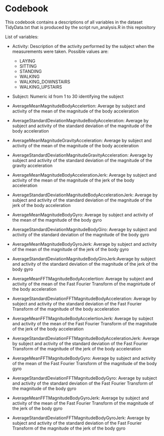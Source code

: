 # Codebook

This codebook contains a descriptions of all variables in the dataset TidyData.txt that is produced by the script run_analysis.R in this repository

List of variables:

* Activity: Description of the activity performed by the subject when the measurements were taken.
Possible values are:   
  * LAYING
  * SITTING
  * STANDING
  * WALKING
  * WALKING_DOWNSTAIRS
  * WALKING_UPSTAIRS

* Subject: Numeric id from 1 to 30 identifying the subject

* AverageMeanMagnitudeBodyAccelertion: Average by subject and activity of the mean of the magnitude of the body acceleration                      
* AverageStandardDeviationMagnitudeBodyAcceleration: Average by subject and activity of the standard deviation of the magnitude of the body acceleration       
* AverageMeanMagnitudeGravityAcceleration: Average by subject and activity of the mean of the magnitude of the body acceleration                  
* AverageStandardDeviationMagnitudeGravityAcceleration: Average by subject and activity of the standard deviation of the magnitude of the gravity acceleration     
* AverageMeanMagnitudeBodyAccelerationJerk: Average by subject and activity of the mean of the magnitude of the jerk of the body acceleration                 
* AverageStandardDeviationMagnitudeBodyAccelerationJerk: Average by subject and activity of the standard deviation of the magnitude of the jerk of the body acceleration   
* AverageMeanMagnitudeBodyGyro: Average by subject and activity of the mean of the magnitude of the body gyro                             
* AverageStandardDeviationMagnitudeBodyGiro: Average by subject and activity of the standard deviation of the magnitude of the body gyro               
* AverageMeanMagnitudeBodyGyroJerk: Average by subject and activity of the mean of the magnitude of the jerk of the body gyro                          
* AverageStandardDeviationMagnitudeBodyGiroJerk:Average by subject and activity of the standard deviation of the magnitude of the jerk of the body gyro          
* AverageMeanFFTMagnitudeBodyAccelertion: Average by subject and activity of the mean of the Fast Fourier Transform of the magnirtude of the body acceleration                    
* AverageStandardDeviationFFTMagnitudeBodyAcceleration: Average by subject and activity of the standard deviation of the Fast Fourier Transform of the magnitude of the body acceleration    
* AverageMeanFFTMagnitudeBodyAccelertionJerk: Average by subject and activity of the mean of the Fast Fourier Transform of the  magnitude of the jerk of the body acceleration                
* AverageStandardDeviationFFTMagnitudeBodyAccelerationJerk: Average by subject and activity of the standard deviation of the Fast Fourier Transform of the magnitude of the jerk of the body acceleration
* AverageMeanFFTMagnitudeBodyGyro: Average by subject and activity of the mean of the Fast Fourier Transform of the magnitude of the body gyro                          
* AverageStandardDeviationFFTMagnitudeBodyGyro: Average by subject and activity of the standard deviation of the Fast Fourier Transform of the magnitude of the body gyro            
* AverageMeanFFTMagnitudeBodyGyroJerk: Average by subject and activity of the mean of the Fast Fourier Transform of the magnitude of the jerk of the body gyro        
* AverageStandardDeviationFFTMagnitudeBodyGyroJerk: Average by subject and activity of the standard deviation of the Fast Fourier Transform of the magnitude of the jerk of the body gyro
